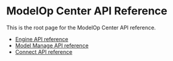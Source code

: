 # ModelOp Center API Reference

This is the root page for the ModelOp Center API reference.

* [Engine API reference](Engine/)
* [Model Manage API reference](ModelManage/)
* [Connect API reference](Connect/)

